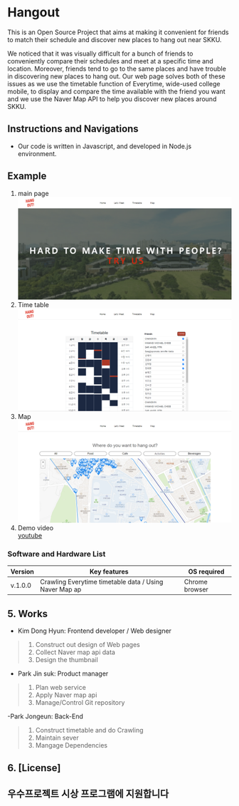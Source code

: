 # Hangout
This is an Open Source Project that aims at making it convenient for friends to match their schedule and discover new places to hang out near SKKU.

We noticed that it was visually difficult for a bunch of friends to conveniently compare their schedules and meet at a specific time and location. Moreover, friends tend to go to the same places and have trouble in discovering new places to hang out. Our web page solves both of these issues as we use the timetable function of Everytime, wide-used college mobile, to display and compare the time available with the friend you want and we use the Naver Map API to help you discover new places around SKKU.


## Instructions and Navigations

* Our code is written in Javascript, and developed in Node.js environment.


## Example
1. main page  
![image](public/img/main.png)
2. Time table 
![image](public/img/include_friends.png)
3. Map
![image](public/img/map.png)
4. Demo video  
[youtube](https://www.youtube.com/watch?v=IFPoISu1zbA)  

### Software and Hardware List

| Version  |       Key features                  | OS required                        |
| -------- | ------------------------------------| -----------------------------------|
|  v.1.0.0 | Crawling Everytime timetable data / Using Naver Map ap | Chrome browser |




## 5. Works

- Kim Dong Hyun: Frontend developer / Web designer

> 1. Construct out design of Web pages
> 2. Collect Naver map api data
> 3. Design the thumbnail

- Park Jin suk: Product manager

> 1. Plan web service
> 2. Apply Naver map api
> 3. Manage/Control Git repository

-Park Jongeun: Back-End

> 1.  Construct timetable and do Crawling
> 2.  Maintain sever
> 3.  Mangage Dependencies

## 6. [License]


## 우수프로젝트 시상 프로그램에 지원합니다
